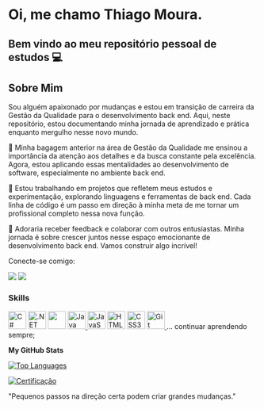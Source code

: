 # Oi, me chamo Thiago Moura.
## Bem vindo ao meu repositório pessoal de estudos 💻


## Sobre Mim
Sou alguém apaixonado por mudanças e estou em transição de carreira da Gestão da Qualidade para o desenvolvimento back end. Aqui, neste repositório, estou documentando minha jornada de aprendizado e prática enquanto mergulho nesse novo mundo.

🧰 Minha bagagem anterior na área de Gestão da Qualidade me ensinou a importância da atenção aos detalhes e da busca constante pela excelência. Agora, estou aplicando essas mentalidades ao desenvolvimento de software, especialmente no ambiente back end.

🚀 Estou trabalhando em projetos que refletem meus estudos e experimentação, explorando linguagens e ferramentas de back end. Cada linha de código é um passo em direção à minha meta de me tornar um profissional completo nessa nova função.

🤝 Adoraria receber feedback e colaborar com outros entusiastas. Minha jornada é sobre crescer juntos nesse espaço emocionante de desenvolvimento back end. Vamos construir algo incrível!

Conecte-se comigo: 

<a href="mailto:contato@thiagobat.mr@gmail.com"><img loadin="lazy" src="https://img.shields.io/badge/Gmail-D14836?style=for-the-badge&logo=gmail&logoColor=white" target="_blank"></a>
<a href="https://www.linkedin.com/in/thiago-moura-4a7857101" target="_blank"><img loading="lazy" src="https://img.shields.io/badge/-LinkedIn-%230077B5?style=for-the-badge&logo=linkedin&logoColor=white" target="_blank"></a>   

### Skills
<p align="left">
<a href="https://docs.microsoft.com/en-us/dotnet/csharp/" target="_blank" rel="noreferrer"><img src="https://raw.githubusercontent.com/danielcranney/readme-generator/main/public/icons/skills/csharp-colored.svg" width="36" height="36" alt="C#" /></a>
<a href="https://dotnet.microsoft.com/en-us/" target="_blank" rel="noreferrer"><img src="https://raw.githubusercontent.com/danielcranney/readme-generator/main/public/icons/skills/dot-net-colored.svg" width="36" height="36" alt=".NET" /></a>
<img loading="lazy" src="https://cdn.jsdelivr.net/gh/devicons/devicon/icons/dotnetcore/dotnetcore-original.svg" width="36" height="36" />
<a href="https://docs.oracle.com/en/java/" target="_blank" rel="noreferrer"><img loading=lazy" src="https://cdn.jsdelivr.net/gh/devicons/devicon/icons/java/java-original-wordmark.svg" width="36" height="36" alt="Java"/>
<a href="https://developer.mozilla.org/en-US/docs/Web/JavaScript" target="_blank" rel="noreferrer"><img src="https://raw.githubusercontent.com/danielcranney/readme-generator/main/public/icons/skills/javascript-colored.svg" width="36" height="36" alt="JavaScript" /></a>
<a href="https://developer.mozilla.org/en-US/docs/Glossary/HTML5" target="_blank" rel="noreferrer"><img src="https://raw.githubusercontent.com/danielcranney/readme-generator/main/public/icons/skills/html5-colored.svg" width="36" height="36" alt="HTML5" /></a> 
<a href="https://www.w3.org/TR/CSS/#css" target="_blank" rel="noreferrer"><img src="https://raw.githubusercontent.com/danielcranney/readme-generator/main/public/icons/skills/css3-colored.svg" width="36" height="36" alt="CSS3" /></a>  
<a href="https://git-scm.com/docs/git/pt_BR" target="_blank" rel="noreferrer"><img src="https://cdn.jsdelivr.net/gh/devicons/devicon/icons/git/git-plain.svg" widht="36" height="36" alt="Git" />
<a>... continuar aprendendo sempre;</a>
</p>

<b>My GitHub Stats</b>

<a href="https://github.com/ThiagobMoura" align="left"><img src="https://github-readme-stats.vercel.app/api/top-langs/?username=ThiagobMoura&langs_count=10&title_color=0891b2&text_color=ffffff&icon_color=0891b2&bg_color=1c1917&hide_border=true&locale=en&custom_title=Top%20%Languages" alt="Top Languages" /></a>

[![Certificação](https://images.credly.com/images/a102e644-4c63-4ba2-a2f2-2b116f48aefb/badge.png)](https://www.credly.com/badges/a102e644-4c63-4ba2-a2f2-2b116f48aefb/public_url)



"Pequenos passos na direção certa podem criar grandes mudanças."
